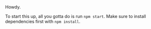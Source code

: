 Howdy.

To start this up, all you gotta do is run `npm start`. Make sure to install dependencies first with `npm install`.
